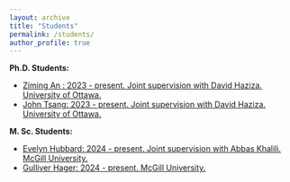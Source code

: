 ```yaml
---
layout: archive
title: "Students"
permalink: /students/
author_profile: true
---
```


**Ph.D. Students:**
- <ins>Ziming An <ins>: 2023 - present. Joint supervision with David Haziza. University of Ottawa.
- <ins>John Tsang<ins>: 2023 - present. Joint supervision with David Haziza. University of Ottawa.

**M. Sc. Students:**
- <ins>Evelyn Hubbard<ins>: 2024 - present. Joint supervision with Abbas Khalili. McGill University.
- <ins>Gulliver Hager<ins>: 2024 - present. McGill University.
